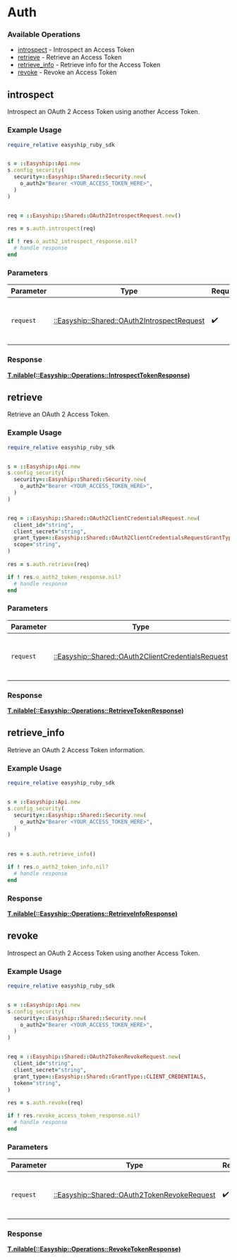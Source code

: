 # Auth


### Available Operations

* [introspect](#introspect) - Introspect an Access Token
* [retrieve](#retrieve) - Retrieve an Access Token
* [retrieve_info](#retrieve_info) - Retrieve info for the Access Token
* [revoke](#revoke) - Revoke an Access Token

## introspect

Introspect an OAuth 2 Access Token using another Access Token.


### Example Usage

```ruby
require_relative easyship_ruby_sdk


s = ::Easyship::Api.new
s.config_security(
  security=::Easyship::Shared::Security.new(
    o_auth2="Bearer <YOUR_ACCESS_TOKEN_HERE>",
  )
)


req = ::Easyship::Shared::OAuth2IntrospectRequest.new()
    
res = s.auth.introspect(req)

if ! res.o_auth2_introspect_response.nil?
  # handle response
end

```

### Parameters

| Parameter                                                                                     | Type                                                                                          | Required                                                                                      | Description                                                                                   |
| --------------------------------------------------------------------------------------------- | --------------------------------------------------------------------------------------------- | --------------------------------------------------------------------------------------------- | --------------------------------------------------------------------------------------------- |
| `request`                                                                                     | [::Easyship::Shared::OAuth2IntrospectRequest](../../models/shared/oauth2introspectrequest.md) | :heavy_check_mark:                                                                            | The request object to use for the request.                                                    |


### Response

**[T.nilable(::Easyship::Operations::IntrospectTokenResponse)](../../models/operations/introspecttokenresponse.md)**


## retrieve

Retrieve an OAuth 2 Access Token.


### Example Usage

```ruby
require_relative easyship_ruby_sdk


s = ::Easyship::Api.new
s.config_security(
  security=::Easyship::Shared::Security.new(
    o_auth2="Bearer <YOUR_ACCESS_TOKEN_HERE>",
  )
)


req = ::Easyship::Shared::OAuth2ClientCredentialsRequest.new(
  client_id="string",
  client_secret="string",
  grant_type=::Easyship::Shared::OAuth2ClientCredentialsRequestGrantType::CLIENT_CREDENTIALS,
  scope="string",
)
    
res = s.auth.retrieve(req)

if ! res.o_auth2_token_response.nil?
  # handle response
end

```

### Parameters

| Parameter                                                                                                   | Type                                                                                                        | Required                                                                                                    | Description                                                                                                 |
| ----------------------------------------------------------------------------------------------------------- | ----------------------------------------------------------------------------------------------------------- | ----------------------------------------------------------------------------------------------------------- | ----------------------------------------------------------------------------------------------------------- |
| `request`                                                                                                   | [::Easyship::Shared::OAuth2ClientCredentialsRequest](../../models/shared/oauth2clientcredentialsrequest.md) | :heavy_check_mark:                                                                                          | The request object to use for the request.                                                                  |


### Response

**[T.nilable(::Easyship::Operations::RetrieveTokenResponse)](../../models/operations/retrievetokenresponse.md)**


## retrieve_info

Retrieve an OAuth 2 Access Token information.


### Example Usage

```ruby
require_relative easyship_ruby_sdk


s = ::Easyship::Api.new
s.config_security(
  security=::Easyship::Shared::Security.new(
    o_auth2="Bearer <YOUR_ACCESS_TOKEN_HERE>",
  )
)

    
res = s.auth.retrieve_info()

if ! res.o_auth2_token_info.nil?
  # handle response
end

```


### Response

**[T.nilable(::Easyship::Operations::RetrieveInfoResponse)](../../models/operations/retrieveinforesponse.md)**


## revoke

Introspect an OAuth 2 Access Token using another Access Token.


### Example Usage

```ruby
require_relative easyship_ruby_sdk


s = ::Easyship::Api.new
s.config_security(
  security=::Easyship::Shared::Security.new(
    o_auth2="Bearer <YOUR_ACCESS_TOKEN_HERE>",
  )
)


req = ::Easyship::Shared::OAuth2TokenRevokeRequest.new(
  client_id="string",
  client_secret="string",
  grant_type=::Easyship::Shared::GrantType::CLIENT_CREDENTIALS,
  token="string",
)
    
res = s.auth.revoke(req)

if ! res.revoke_access_token_response.nil?
  # handle response
end

```

### Parameters

| Parameter                                                                                       | Type                                                                                            | Required                                                                                        | Description                                                                                     |
| ----------------------------------------------------------------------------------------------- | ----------------------------------------------------------------------------------------------- | ----------------------------------------------------------------------------------------------- | ----------------------------------------------------------------------------------------------- |
| `request`                                                                                       | [::Easyship::Shared::OAuth2TokenRevokeRequest](../../models/shared/oauth2tokenrevokerequest.md) | :heavy_check_mark:                                                                              | The request object to use for the request.                                                      |


### Response

**[T.nilable(::Easyship::Operations::RevokeTokenResponse)](../../models/operations/revoketokenresponse.md)**

